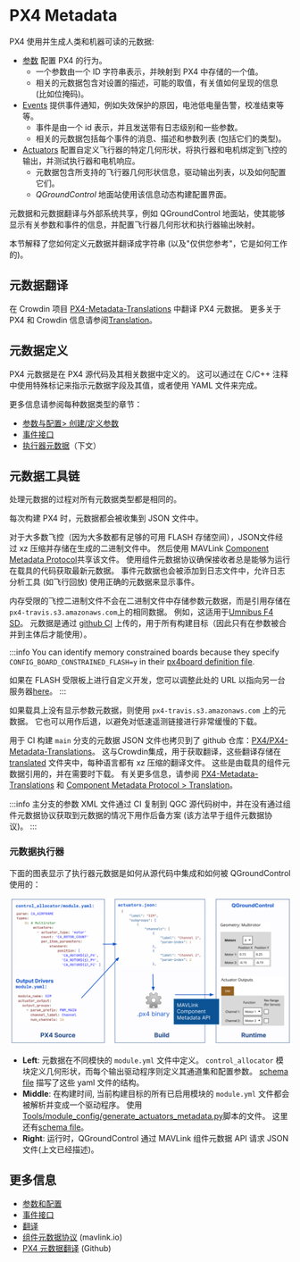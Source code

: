 # PX4 Metadata

PX4 使用并生成人类和机器可读的元数据:

- [参数](../advanced_config/parameters.md) 配置 PX4 的行为。
  - 一个参数由一个 ID 字符串表示，并映射到 PX4 中存储的一个值。
  - 相关的元数据包含对设置的描述，可能的取值，有关值如何呈现的信息 (比如位掩码)。
- [Events](../concept/events_interface.md) 提供事件通知，例如失效保护的原因，电池低电量告警，校准结束等等。
  - 事件是由一个 id 表示，并且发送带有日志级别和一些参数。
  - 相关的元数据包括每个事件的消息、描述和参数列表 (包括它们的类型)。
- [Actuators](../config/actuators.md) 配置自定义飞行器的特定几何形状，将执行器和电机绑定到飞控的输出，并测试执行器和电机响应。
  - 元数据包含所支持的飞行器几何形状信息，驱动输出列表，以及如何配置它们。
  - _QGroundControl_  地面站使用该信息动态构建配置界面。

元数据和元数据翻译与外部系统共享，例如 QGroundControl 地面站，使其能够显示有关参数和事件的信息，并配置飞行器几何形状和执行器输出映射。

本节解释了您如何定义元数据并翻译成字符串 (以及"仅供您参考"，它是如何工作的)。

## 元数据翻译

在 Crowdin 项目 [PX4-Metadata-Translations](https://crowdin.com/project/px4-metadata-translations) 中翻译 PX4 元数据。
更多关于 PX4 和 Crowdin 信息请参阅[Translation](../contribute/translation.md)。

## 元数据定义

PX4 元数据是在 PX4 源代码及其相关数据中定义的。
这可以通过在 C/C++ 注释中使用特殊标记来指示元数据字段及其值，或者使用 YAML 文件来完成。

更多信息请参阅每种数据类型的章节：

- [参数与配置> 创建/定义参数](../advanced/parameters_and_configurations.md#creating-defining-parameters)
- [事件接口](../concept/events_interface.md)
- [执行器元数据](#actuator-metadata)（下文）

## 元数据工具链

处理元数据的过程对所有元数据类型都是相同的。

每次构建 PX4 时，元数据都会被收集到 JSON 文件中。

对于大多数飞控（因为大多数都有足够的可用 FLASH 存储空间），JSON文件经过 xz 压缩并存储在生成的二进制文件中。
然后使用 MAVLink [Component Metadata Protocol](https://mavlink.io/en/services/component_information.html)共享该文件。
使用组件元数据协议确保接收者总是能够为运行在载具的代码获取最新元数据。
事件元数据也会被添加到日志文件中，允许日志分析工具 (如飞行回放) 使用正确的元数据来显示事件。

内存受限的飞控二进制文件不会在二进制文件中存储参数元数据，而是引用存储在`px4-travis.s3.amazonaws.com`上的相同数据。
例如，这适用于[Umnibus F4 SD](../flight_controller/omnibus_f4_sd.md)。
元数据是通过 [github CI](https://github.com/PX4/PX4-Autopilot/blob/main/.github/workflows/metadata.yml) 上传的，用于所有构建目标（因此只有在参数被合并到主体后才能使用）。

:::info
You can identify memory constrained boards because they specify `CONFIG_BOARD_CONSTRAINED_FLASH=y` in their [px4board definition file](https://github.com/PX4/PX4-Autopilot/blob/main/boards/omnibus/f4sd/default.px4board).

如果在 FLASH 受限板上进行自定义开发，您可以调整此处的 URL 以指向另一台服务器[here](https://github.com/PX4/PX4-Autopilot/blob/main/src/lib/component_information/CMakeLists.txt#L41)。
:::

如果载具上没有显示参数元数据，则使用 `px4-travis.s3.amazonaws.com` 上的元数据。
它也可以用作后退，以避免对低速遥测链接进行非常缓慢的下载。

用于 CI 构建  `main` 分支的元数据 JSON 文件也拷贝到了 github 仓库：[PX4/PX4-Metadata-Translations](https://github.com/PX4/PX4-Metadata-Translations/)。
这与Crowdin集成，用于获取翻译，这些翻译存储在 [translated](https://github.com/PX4/PX4-Metadata-Translations/tree/main/translated) 文件夹中，每种语言都有 xz 压缩的翻译文件。
这些是由载具的组件元数据引用的，并在需要时下载。
有关更多信息，请参阅 [PX4-Metadata-Translations](https://github.com/PX4/PX4-Metadata-Translations/) 和 [Component Metadata Protocol > Translation](https://mavlink.io/en/services/component_information.html#translation)。

:::info
主分支的参数 XML 文件通过 CI 复制到 QGC 源代码树中，并在没有通过组件元数据协议获取到元数据的情况下用作后备方案 (该方法早于组件元数据协议)。
:::

### 元数据执行器

下面的图表显示了执行器元数据是如何从源代码中集成和如何被 QGroundControl 使用的：

![执行器元数据](../../assets/diagrams/actuator_metadata_processing.svg)

<!-- Source: https://docs.google.com/drawings/d/1hMQmIijdFjr21rREcXj50qz0C1b47JW0OEa6p5P231k/edit -->

- **Left**: 元数据在不同模快的 `module.yml` 文件中定义。
  `control_allocator` 模块定义几何形状，而每个输出驱动程序则定义其通道集和配置参数。
  [schema file](https://github.com/PX4/PX4-Autopilot/blob/main/validation/module_schema.yaml) 描写了这些 yaml 文件的结构。
- **Middle**: 在构建时间, 当前构建目标的所有已启用模块的 `module.yml` 文件都会被解析并变成一个驱动程序。 使用 [Tools/module_config/generate_actuators_metadata.py](https://github.com/PX4/PX4-Autopilot/blob/main/Tools/module_config/generate_actuators_metadata.py)脚本的文件。
  这里还有[schema file](https://github.com/mavlink/mavlink/blob/master/component_metadata/actuators.schema.json)。
- **Right**: 运行时，QGroundControl 通过 MAVLink 组件元数据 API 请求 JSON  文件(上文已经描述)。

## 更多信息

- [参数和配置](../advanced/parameters_and_configurations.md)
- [事件接口](../concept/events_interface.md)
- [翻译](../contribute/translation.md)
- [组件元数据协议](https://mavlink.io/en/services/component_information.html) (mavlink.io)
- [PX4 元数据翻译](https://github.com/PX4/PX4-Metadata-Translations/) (Github)
